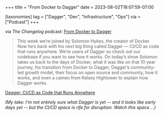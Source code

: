 +++
title = "From Docker to Dagger"
date = 2023-08-02T18:07:59-07:00

[taxonomies]
tag = ["Dagger", "Dev", "Infrastructure", "Ops"]
via = ["Podcast"]
+++

via _The Changelog_ podcast: [From Docker to Dagger](https://changelog.com/podcast/550)

<!-- more -->

> This week we’re joined by Solomon Hykes, the creator of Docker. Now he’s back with his next big thing called Dagger — CI/CD as code that runs anywhere. We’re users of Dagger so check out our codebase if you want to see how it works. On today’s show Solomon takes us back to the days of Docker, what it was like on that 10 year journey, his transition from Docker to Dagger, Dagger’s community-led growth model, their focus on open source and community, how it works, and even a cameo from Kelsey Hightower to explain how Dagger works.

[Dagger: CI/CD as Code that Runs Anywhere](https://dagger.io)

_(My take: I'm not entirely sure what Dagger is yet -- and it looks like early days yet -- but the CI/CD space is rife for disruption. Watch this space ...)_
